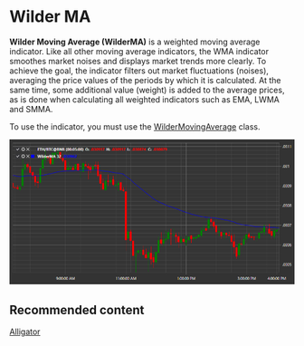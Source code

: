 # Wilder MA

**Wilder Moving Average (WilderMA)** is a weighted moving average indicator. Like all other moving average indicators, the WMA indicator smoothes market noises and displays market trends more clearly. To achieve the goal, the indicator filters out market fluctuations (noises), averaging the price values of the periods by which it is calculated. At the same time, some additional value (weight) is added to the average prices, as is done when calculating all weighted indicators such as EMA, LWMA and SMMA. 

To use the indicator, you must use the [WilderMovingAverage](../api/StockSharp.Algo.Indicators.WilderMovingAverage.html) class. 

![IndicatorWilderMovingAverage](../images/IndicatorWilderMovingAverage.png)

## Recommended content

[Alligator](IndicatorAlligator.md)
